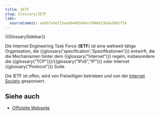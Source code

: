 ```yaml
---
title: IETF
slug: Glossary/IETF
l10n:
  sourceCommit: ada5fa5ef15eadd44b549ecf906423b4a2092f34
---
```


{{GlossarySidebar}}

Die Internet Engineering Task Force (**IETF**) ist eine weltweit tätige Organisation, die {{glossary('specification','Spezifikationen')}} entwirft, die die Mechanismen hinter dem {{glossary("Internet")}} regeln, insbesondere die {{glossary("TCP")}}/{{glossary("IPv6","IP")}} oder Internet {{glossary("Protocol")}} Suite.

Die IETF ist offen, wird von Freiwilligen betrieben und von der [Internet Society](https://www.internetsociety.org/) gesponsert.

## Siehe auch

- [Offizielle Webseite](https://www.ietf.org/)
